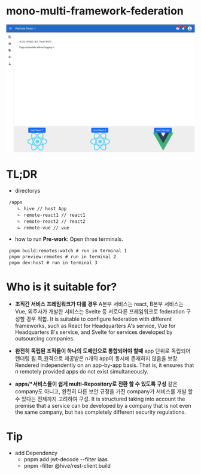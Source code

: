 # mono-multi-framework-federation

![Preview](./readmeAssets/preview.png)

# TL;DR
- directorys
```
 /apps
    ㄴ hive // host App
    ㄴ remote-react1 // react1
    ㄴ remote-react2 // react2
    ㄴ remote-vue // vue
```

 - how to run
   **Pre-work**: Open three terminals.
 ```shell 
  pnpm build:remotes:watch # run in terminal 1
  pnpm preview:remotes # run in terminal 2
  pnpm dev:host # run in terminal 3
 ```

 # Who is it suitable for?
   - **조직간 서비스 프레임워크가 다를 경우**
    A본부 서비스는 react, B본부 서비스는 Vue, 외주사가 개발한 서비스는 Svelte 등 서로다른 프레임워크로 federation 구성할 경우 적합.
    It is suitable to configure federation with different frameworks, such as React for Headquarters A's service, Vue for Headquarters B's service, and Svelte for services developed by outsourcing companies.
 

  - **완전히 독립된 조직들이 하나의 도메인으로 통합되어야 할때**
    app 단위로 독립되어 랜더링 됨.즉,원격으로 제공받은 n개의 app이 동시에 존재하지 않음을 보장.
    Rendered independently on an app-by-app basis. That is, it ensures that n remotely provided apps do not exist simultaneously.

  - **apps/\*서비스들이 쉽게 multi-Repository로 전환 할 수 있도록 구성**
    같은 company도 아니고, 완전히 다른 보안 규정을 가진 company가 서비스를 개발 할 수 있다는 전제까지 고려하여 구성.
    It is structured taking into account the premise that a service can be developed by a company that is not even the same company, but has completely different security regulations.
    


# Tip
- add Dependency
  -  pnpm add jwt-decode --filter iaas
  -  pnpm -filter @hive/rest-client build
 